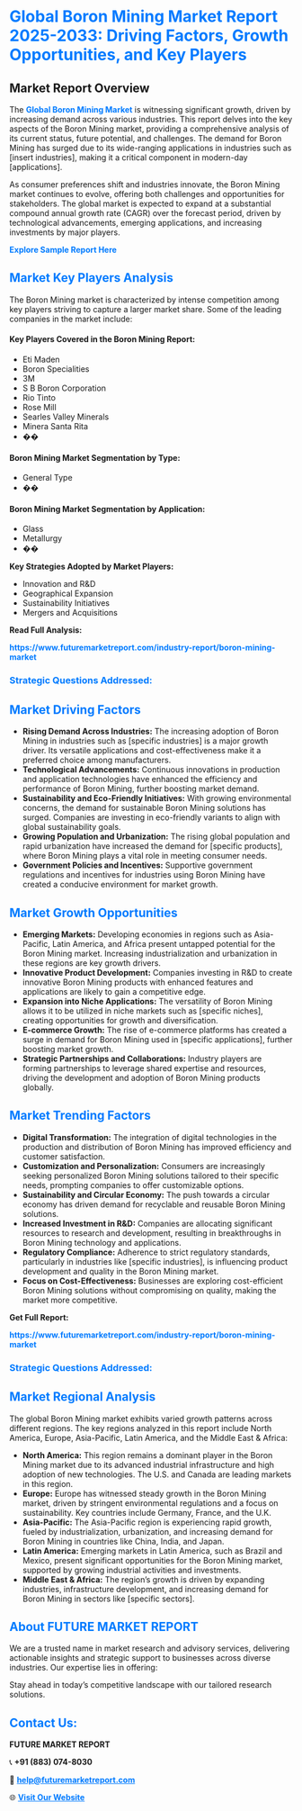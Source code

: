 <h1 style="color: #007BFF;">Global Boron Mining Market Report 2025-2033: Driving Factors, Growth Opportunities, and Key Players</h1>

<section id="overview">
<h2>Market Report Overview</h2>
<p>The <a href="https://www.futuremarketreport.com/industry-report/boron-mining-market" style="color: #007BFF; text-decoration: none;"><strong>Global Boron Mining Market</strong></a> is witnessing significant growth, driven by increasing demand across various industries. This report delves into the key aspects of the Boron Mining market, providing a comprehensive analysis of its current status, future potential, and challenges. The demand for Boron Mining has surged due to its wide-ranging applications in industries such as [insert industries], making it a critical component in modern-day [applications].</p>
<p>As consumer preferences shift and industries innovate, the Boron Mining market continues to evolve, offering both challenges and opportunities for stakeholders. The global market is expected to expand at a substantial compound annual growth rate (CAGR) over the forecast period, driven by technological advancements, emerging applications, and increasing investments by major players.</p>
</section>

<section id="overview">
<p><a href="https://www.futuremarketreport.com/request-sample/reportId=117216" style="color: #007BFF; text-decoration: none;"><strong>Explore Sample Report Here</strong></a></p>
</section>

<section id="key-players">
<h2 style="color: #007BFF;">Market Key Players Analysis</h2>
<p>The Boron Mining market is characterized by intense competition among key players striving to capture a larger market share. Some of the leading companies in the market include:</p>
<h4>Key Players Covered in the Boron Mining Report:</h4>
<ul><li>Eti Maden</li><li>Boron Specialities</li><li>3M</li><li>S B Boron Corporation</li><li>Rio Tinto</li><li>Rose Mill</li><li>Searles Valley Minerals</li><li>Minera Santa Rita</li><li>��</li></ul>
<h4>Boron Mining Market Segmentation by Type:</h4>
<ul><li>General Type</li><li>��</li></ul>

<h4>Boron Mining Market Segmentation by Application:</h4>
<ul><li>Glass</li><li>Metallurgy</li><li>��</li></ul>
<p><strong>Key Strategies Adopted by Market Players:</strong></p>
<ul>
<li>Innovation and R&D</li>
<li>Geographical Expansion</li>
<li>Sustainability Initiatives</li>
<li>Mergers and Acquisitions</li>
</ul>
</section>

<section>
<p><strong>Read Full Analysis: </strong></p><a href="https://www.futuremarketreport.com/industry-report/boron-mining-market" style="color: #007BFF; text-decoration: none;"><strong>https://www.futuremarketreport.com/industry-report/boron-mining-market</strong></a>
<h3 style="color: #007BFF;">Strategic Questions Addressed:</h3>
</section>

<section id="driving-factors">
<h2 style="color: #007BFF;">Market Driving Factors</h2>
<ul>
<li><strong>Rising Demand Across Industries:</strong> The increasing adoption of Boron Mining in industries such as [specific industries] is a major growth driver. Its versatile applications and cost-effectiveness make it a preferred choice among manufacturers.</li>
<li><strong>Technological Advancements:</strong> Continuous innovations in production and application technologies have enhanced the efficiency and performance of Boron Mining, further boosting market demand.</li>
<li><strong>Sustainability and Eco-Friendly Initiatives:</strong> With growing environmental concerns, the demand for sustainable Boron Mining solutions has surged. Companies are investing in eco-friendly variants to align with global sustainability goals.</li>
<li><strong>Growing Population and Urbanization:</strong> The rising global population and rapid urbanization have increased the demand for [specific products], where Boron Mining plays a vital role in meeting consumer needs.</li>
<li><strong>Government Policies and Incentives:</strong> Supportive government regulations and incentives for industries using Boron Mining have created a conducive environment for market growth.</li>
</ul>
</section>

<section id="growth-opportunities">
<h2 style="color: #007BFF;">Market Growth Opportunities</h2>
<ul>
<li><strong>Emerging Markets:</strong> Developing economies in regions such as Asia-Pacific, Latin America, and Africa present untapped potential for the Boron Mining market. Increasing industrialization and urbanization in these regions are key growth drivers.</li>
<li><strong>Innovative Product Development:</strong> Companies investing in R&D to create innovative Boron Mining products with enhanced features and applications are likely to gain a competitive edge.</li>
<li><strong>Expansion into Niche Applications:</strong> The versatility of Boron Mining allows it to be utilized in niche markets such as [specific niches], creating opportunities for growth and diversification.</li>
<li><strong>E-commerce Growth:</strong> The rise of e-commerce platforms has created a surge in demand for Boron Mining used in [specific applications], further boosting market growth.</li>
<li><strong>Strategic Partnerships and Collaborations:</strong> Industry players are forming partnerships to leverage shared expertise and resources, driving the development and adoption of Boron Mining products globally.</li>
</ul>
</section>

<section id="trending-factors">
<h2 style="color: #007BFF;">Market Trending Factors</h2>
<ul>
<li><strong>Digital Transformation:</strong> The integration of digital technologies in the production and distribution of Boron Mining has improved efficiency and customer satisfaction.</li>
<li><strong>Customization and Personalization:</strong> Consumers are increasingly seeking personalized Boron Mining solutions tailored to their specific needs, prompting companies to offer customizable options.</li>
<li><strong>Sustainability and Circular Economy:</strong> The push towards a circular economy has driven demand for recyclable and reusable Boron Mining solutions.</li>
<li><strong>Increased Investment in R&D:</strong> Companies are allocating significant resources to research and development, resulting in breakthroughs in Boron Mining technology and applications.</li>
<li><strong>Regulatory Compliance:</strong> Adherence to strict regulatory standards, particularly in industries like [specific industries], is influencing product development and quality in the Boron Mining market.</li>
<li><strong>Focus on Cost-Effectiveness:</strong> Businesses are exploring cost-efficient Boron Mining solutions without compromising on quality, making the market more competitive.</li>
</ul>
</section>

<section>
<p><strong>Get Full Report: </strong></p><a href="https://www.futuremarketreport.com/industry-report/boron-mining-market" style="color: #007BFF; text-decoration: none;"><strong>https://www.futuremarketreport.com/industry-report/boron-mining-market</strong></a>
<h3 style="color: #007BFF;">Strategic Questions Addressed:</h3>
</section>


<section id="regional-analysis">
<h2 style="color: #007BFF;">Market Regional Analysis</h2>
<p>The global Boron Mining market exhibits varied growth patterns across different regions. The key regions analyzed in this report include North America, Europe, Asia-Pacific, Latin America, and the Middle East & Africa:</p>
<ul>
<li><strong>North America:</strong> This region remains a dominant player in the Boron Mining market due to its advanced industrial infrastructure and high adoption of new technologies. The U.S. and Canada are leading markets in this region.</li>
<li><strong>Europe:</strong> Europe has witnessed steady growth in the Boron Mining market, driven by stringent environmental regulations and a focus on sustainability. Key countries include Germany, France, and the U.K.</li>
<li><strong>Asia-Pacific:</strong> The Asia-Pacific region is experiencing rapid growth, fueled by industrialization, urbanization, and increasing demand for Boron Mining in countries like China, India, and Japan.</li>
<li><strong>Latin America:</strong> Emerging markets in Latin America, such as Brazil and Mexico, present significant opportunities for the Boron Mining market, supported by growing industrial activities and investments.</li>
<li><strong>Middle East & Africa:</strong> The region’s growth is driven by expanding industries, infrastructure development, and increasing demand for Boron Mining in sectors like [specific sectors].</li>
</ul>
</section>

<footer>
<h2 style="color: #007BFF;">About FUTURE MARKET REPORT</h2>
<p>We are a trusted name in market research and advisory services, delivering actionable insights and strategic support to businesses across diverse industries. Our expertise lies in offering:</p>

<p>Stay ahead in today’s competitive landscape with our tailored research solutions.</p>

<h2 style="color: #007BFF;">Contact Us:</h2>
<p><strong>FUTURE MARKET REPORT</strong></p>
<p>📞 <strong>+91 (883) 074-8030</strong></p>
<p>📧 <strong><a href="mailto:help@futuremarketreport.com" style="color: #007BFF;">help@futuremarketreport.com</a></strong></p>
<p>🌐 <strong><a href="https://www.futuremarketreport.com/" style="color: #007BFF;">Visit Our Website</a></strong></p>
</footer>
